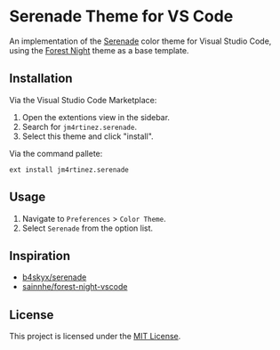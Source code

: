 # Serenade Theme for VS Code

An implementation of the [Serenade](https://github.com/b4skyx/serenade) color theme for Visual Studio Code, using the [Forest Night](https://github.com/sainnhe/forest-night-vscode) theme as a base template.

## Installation

Via the Visual Studio Code Marketplace:

1. Open the extentions view in the sidebar.
2. Search for `jm4rtinez.serenade`.
3. Select this theme and click "install".

Via the command pallete:

```
ext install jm4rtinez.serenade
```

## Usage
1. Navigate to `Preferences` > `Color Theme`.
2. Select `Serenade` from the option list.

## Inspiration
- [b4skyx/serenade](https://github.com/b4skyx/serenade)
- [sainnhe/forest-night-vscode](https://github.com/sainnhe/forest-night-vscode)

## License

This project is licensed under the [MIT License](https://github.com/jm4rtinez/serenade-vscode/blob/master/LICENSE).
